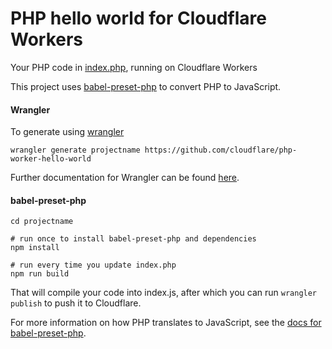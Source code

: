 # PHP hello world for Cloudflare Workers

Your PHP code in [index.php](https://github.com/cloudflare/php-worker-hello-world/blob/master/index.php), running on Cloudflare Workers

This project uses [babel-preset-php](https://gitlab.com/kornelski/babel-preset-php) to convert PHP to JavaScript.

#### Wrangler

To generate using [wrangler](https://github.com/cloudflare/wrangler)

```
wrangler generate projectname https://github.com/cloudflare/php-worker-hello-world
```

Further documentation for Wrangler can be found [here](https://developers.cloudflare.com/workers/tooling/wrangler).

#### babel-preset-php

```
cd projectname

# run once to install babel-preset-php and dependencies
npm install

# run every time you update index.php
npm run build
```

That will compile your code into index.js, after which you can run `wrangler publish` to push it to Cloudflare.

For more information on how PHP translates to JavaScript, see the [docs for babel-preset-php](https://gitlab.com/kornelski/babel-preset-php).
